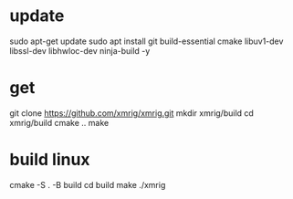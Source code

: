 # update
sudo apt-get update
sudo apt install git build-essential cmake libuv1-dev libssl-dev libhwloc-dev ninja-build -y

# get
git clone https://github.com/xmrig/xmrig.git
mkdir xmrig/build
cd xmrig/build
cmake ..
make

# build linux
cmake -S . -B build
cd build
make
./xmrig